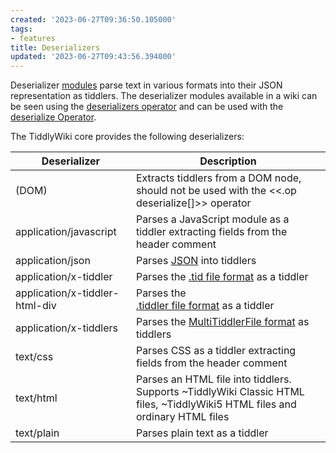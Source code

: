 ```yaml
---
created: '2023-06-27T09:36:50.105000'
tags:
- features
title: Deserializers
updated: '2023-06-27T09:43:56.394000'
---
```


Deserializer [modules](./Modules.md) parse text in various formats into their JSON representation as tiddlers. The deserializer modules available in a wiki can be seen using the  [deserializers operator](<./deserializers Operator.md>) and can be used with the [deserialize Operator](<./deserialize Operator.md>).

The TiddlyWiki core provides the following deserializers:

| Deserializer | Description |
| --- | --- |
| (DOM) | Extracts tiddlers from a DOM node, should not be used with the <<.op deserialize[]>> operator |
| application/javascript | Parses a JavaScript module as a tiddler extracting fields from the header comment |
| application/json | Parses [JSON](<./JSON in TiddlyWiki.md>) into tiddlers |
| application/x-tiddler | Parses the [.tid file format](./TiddlerFiles.md) as a tiddler |
| application/x-tiddler-html-div | Parses the [<DIV>.tiddler file format](tiddlywiki://TiddlerFiles) as a tiddler |
| application/x-tiddlers | Parses the [MultiTiddlerFile format](./MultiTiddlerFiles.md) as tiddlers |
| text/css | Parses CSS as a tiddler extracting fields from the header comment |
| text/html | Parses an HTML file into tiddlers. Supports ~TiddlyWiki Classic HTML files, ~TiddlyWiki5 HTML files and ordinary HTML files |
|text/plain|Parses plain text as a tiddler|